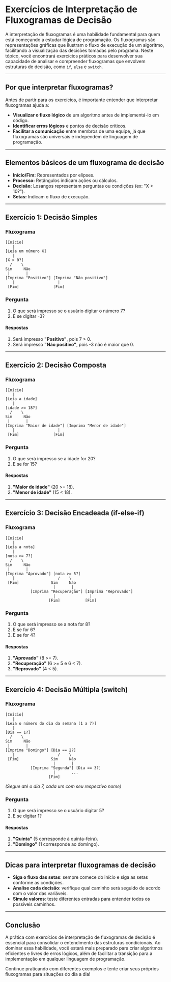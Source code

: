 # Exercícios de Interpretação de Fluxogramas de Decisão

A interpretação de fluxogramas é uma habilidade fundamental para quem está começando a estudar lógica de programação. Os fluxogramas são representações gráficas que ilustram o fluxo de execução de um algoritmo, facilitando a visualização das decisões tomadas pelo programa. Neste tópico, você encontrará exercícios práticos para desenvolver sua capacidade de analisar e compreender fluxogramas que envolvem estruturas de decisão, como `if`, `else` e `switch`.

---

## Por que interpretar fluxogramas?

Antes de partir para os exercícios, é importante entender que interpretar fluxogramas ajuda a:

- **Visualizar o fluxo lógico** de um algoritmo antes de implementá-lo em código.
- **Identificar erros lógicos** e pontos de decisão críticos.
- **Facilitar a comunicação** entre membros de uma equipe, já que fluxogramas são universais e independem de linguagem de programação.

---

## Elementos básicos de um fluxograma de decisão

- **Início/Fim:** Representados por elipses.
- **Processo:** Retângulos indicam ações ou cálculos.
- **Decisão:** Losangos representam perguntas ou condições (ex: "X > 10?").
- **Setas:** Indicam o fluxo de execução.

---

## Exercício 1: Decisão Simples

### Fluxograma

```
[Início]
   |
[Leia um número X]
   |
[X > 0?]
  /    \
Sim     Não
 |       |
[Imprima "Positivo"] [Imprima "Não positivo"]
   |                   |
 [Fim]               [Fim]
```

### Pergunta

1. O que será impresso se o usuário digitar o número 7?
2. E se digitar -3?

#### Respostas

1. Será impresso **"Positivo"**, pois 7 > 0.
2. Será impresso **"Não positivo"**, pois -3 não é maior que 0.

---

## Exercício 2: Decisão Composta

### Fluxograma

```
[Início]
   |
[Leia a idade]
   |
[idade >= 18?]
  /    \
Sim     Não
 |       |
[Imprima "Maior de idade"] [Imprima "Menor de idade"]
   |                   |
 [Fim]               [Fim]
```

### Pergunta

1. O que será impresso se a idade for 20?
2. E se for 15?

#### Respostas

1. **"Maior de idade"** (20 >= 18).
2. **"Menor de idade"** (15 < 18).

---

## Exercício 3: Decisão Encadeada (if-else-if)

### Fluxograma

```
[Início]
   |
[Leia a nota]
   |
[nota >= 7?]
  /    \
Sim     Não
 |       |
[Imprima "Aprovado"] [nota >= 5?]
   |                   /    \
 [Fim]              Sim     Não
                     |       |
           [Imprima "Recuperação"] [Imprima "Reprovado"]
                     |               |
                   [Fim]           [Fim]
```

### Pergunta

1. O que será impresso se a nota for 8?
2. E se for 6?
3. E se for 4?

#### Respostas

1. **"Aprovado"** (8 >= 7).
2. **"Recuperação"** (6 >= 5 e 6 < 7).
3. **"Reprovado"** (4 < 5).

---

## Exercício 4: Decisão Múltipla (switch)

### Fluxograma

```
[Início]
   |
[Leia o número do dia da semana (1 a 7)]
   |
[Dia == 1?]
  /    \
Sim     Não
 |       |
[Imprima "Domingo"] [Dia == 2?]
   |                   /    \
 [Fim]              Sim     Não
                     |       |
           [Imprima "Segunda"] [Dia == 3?]
                     |       ...
                   [Fim]
```
*(Segue até o dia 7, cada um com seu respectivo nome)*

### Pergunta

1. O que será impresso se o usuário digitar 5?
2. E se digitar 1?

#### Respostas

1. **"Quinta"** (5 corresponde à quinta-feira).
2. **"Domingo"** (1 corresponde ao domingo).

---

## Dicas para interpretar fluxogramas de decisão

- **Siga o fluxo das setas**: sempre comece do início e siga as setas conforme as condições.
- **Analise cada decisão**: verifique qual caminho será seguido de acordo com o valor das variáveis.
- **Simule valores**: teste diferentes entradas para entender todos os possíveis caminhos.

---

## Conclusão

A prática com exercícios de interpretação de fluxogramas de decisão é essencial para consolidar o entendimento das estruturas condicionais. Ao dominar essa habilidade, você estará mais preparado para criar algoritmos eficientes e livres de erros lógicos, além de facilitar a transição para a implementação em qualquer linguagem de programação.

Continue praticando com diferentes exemplos e tente criar seus próprios fluxogramas para situações do dia a dia!